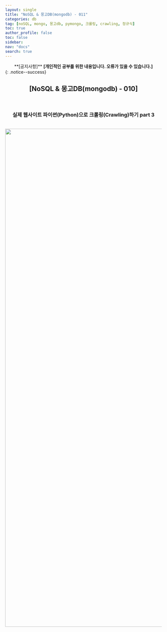 ```yaml
---
layout: single
title: "NoSQL & 몽고DB(mongodb) - 011"
categories: db
tag: [noSQL, mongo, 몽고db, pymongo, 크롤링, crawling, 정규식]
toc: true
author_profile: false
toc: false
sidebar:
nav: "docs"
search: true
---
```


<center>**[공지사항]** <strong> [개인적인 공부를 위한 내용입니다. 오류가 있을 수 있습니다.] </strong></center>
{: .notice--success}


<center><h2>[NoSQL & 몽고DB(mongodb) - 010]</h2></center><br>


<center><h3> 실제 웹사이트 파이썬(Python)으로 크롤링(Crawling)하기 part 3</h3></center><br>

<div align="center">
<img src="http://drive.google.com/uc?export=view&id=1niCtxTea94PZMRxX_ulVsT4g9mj_JOKD" width="1600"><br><br><br>
</div>